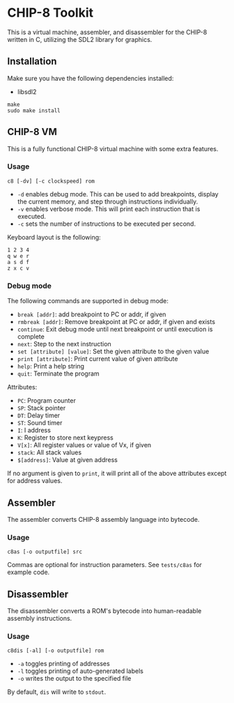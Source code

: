 # CHIP-8 Toolkit

This is a virtual machine, assembler, and disassembler for the CHIP-8 written
in C, utilizing the SDL2 library for graphics.

## Installation

Make sure you have the following dependencies installed:

* libsdl2

```
make
sudo make install
```

## CHIP-8 VM

This is a fully functional CHIP-8 virtual machine with some extra features.

### Usage

```
c8 [-dv] [-c clockspeed] rom
```

* `-d` enables debug mode. This can be used to add breakpoints, display the
  current memory, and step through instructions individually.
* `-v` enables verbose mode. This will print each instruction that is executed.
* `-c` sets the number of instructions to be executed per second.

Keyboard layout is the following:

```
1 2 3 4
q w e r
a s d f
z x c v
```

### Debug mode

The following commands are supported in debug mode:

* `break [addr]`: add breakpoint to PC or addr, if given
* `rmbreak [addr]`: Remove breakpoint at PC or addr, if given and exists
* `continue`: Exit debug mode until next breakpoint or until execution is
  complete
* `next`: Step to the next instruction
* `set [attribute] [value]`: Set the given attribute to the given value
* `print [attribute]`: Print current value of given attribute
* `help`: Print a help string
* `quit`: Terminate the program

Attributes:

* `PC`: Program counter
* `SP`: Stack pointer
* `DT`: Delay timer
* `ST`: Sound timer
* `I`:  I address
* `K`:  Register to store next keypress
* `V[x]`:  All register values or value of Vx, if given
* `stack`: All stack values
* `$[address]`: Value at given address

If no argument is given to `print`, it will print all of the above attributes
except for address values.

## Assembler

The assembler converts CHIP-8 assembly language into bytecode.

### Usage

```
c8as [-o outputfile] src
```

Commas are optional for instruction parameters. See `tests/c8as` for example code.

## Disassembler

The disassembler converts a ROM's bytecode into human-readable assembly
instructions.

### Usage

```
c8dis [-al] [-o outputfile] rom
```

* `-a` toggles printing of addresses
* `-l` toggles printing of auto-generated labels
* `-o` writes the output to the specified file

By default, `dis` will write to `stdout`.